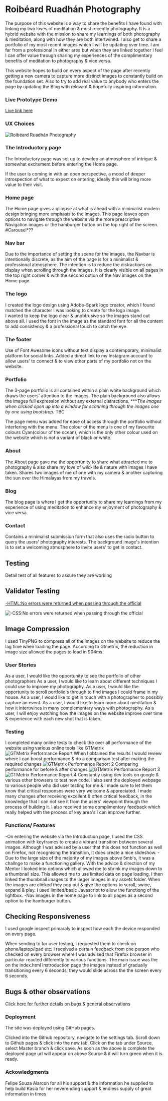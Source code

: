 # Roibéard Ruadhán Photography

The purpose of this website is a way to share the benefits I have found with linking my two loves of meditation & most recently photography. It is a hybrid website with the mission to share my learnings of both photography & meditation, along with how they are both intertwined. I also get to share a portfolio of my most recent images which I will be updating over time. 
I am far from a professional in either area but when they are linked together I feel I can offer value through sharing my experiences of the complimentary benefits of meditation to photography & vice versa.

This website hopes to build on every aspect of the page after recently getting a new camera to capture more distinct images to constantly build on the foundation set. Also to try to add real value to anybody who enters the page by updating the Blog with relevant & hopefully inspiring information. 
### Live Prototype Demo
[Live link here](https://roibeard-ruadhan.github.io/Roibeard-Ruadhan-Photography/)

### UX Choices
![Roibéard Ruadhán Photography](assets/readme-files/responsive-image.png) 

### The Introductory page
The Introductory page was set up to develop an atmosphere of intrigue & somewhat excitement before entering the Home page.

If the user is coming in with an open perspective, a mood of deeper introspection of what to expect on entering, ideally this will bring more value to their visit. 

### Home page
The Home page gives a glimpse at what is ahead with a minimalist modern design bringing more emphasis to the images.
This page leaves open options to navigate through the website via the more prescriptive Navigation images or the hamburger button on the top right of the screen.
#Carousel*?? 

### Nav bar
Due to the importance of setting the scene for the images, the Navbar is intentionally discrete, as the aim of the page is for a minimalist & professional atmosphere. The intention is to reduce the distractions on display when scrolling through the images. 
It is clearly visible on all pages in the top right corner & with the second option of the Nav images on the Home page.

### The logo 
I created the logo design using Adobe-Spark logo creator, which I found matched the character I was looking to create for the logo image.  
I wanted to keep the logo clear & unobtrusive so the images stand out above all.
I used the font in the image as the standard font for all the content to add consistency & a professional touch to catch the eye.

### The footer
Use of Font Awesome icons without text display a contemporary, minimalist platform for social links.
Added a direct link to my Instagram account to allow users' to connect & to view other parts of my portfolio not on the website.

### Portfolio 
The 3-page portfolio is all contained within a plain white background which draws the users' attention to the images. The plain background also allows the images full expression without any external distractions.
****The images when clicked open up into a window for scanning through the images one by one using bootstrap.* TBC

The page menu was added for ease of access through the portfolio without interfering with the menu.
The colour of the menu is one of my favourite colours Cyan(colour of the ocean), which is the only other colour used on the website which is not a variant of black or white. 

### About
The About page gave me the opportunity to share what attracted me to photography & also share my love of wild-life & nature with images I have taken. 
Shares two images of me of one with my camera & another capturing the sun over the Himalayas from my travels.

### Blog
The blog page is where I get the opportunity to share my learnings from my experience of using meditation to enhance my enjoyment of photography & vice versa.
### Contact
Contains a minimalist submission form that also uses the radio button to query the users' photography interests.
The background image's intention is to set a welcoming atmosphere to invite users' to get in contact.
## Testing
Detail test of all features to assure they are working

## Validator Testing

[-HTML:No errors were returned when passing through the official](assets/validator-testing/image)

![-CSS:No errors were returned when passing through the official](assets/readme-files/css-val.png)

## Image Compression
I used TinyPNG to compress all of the images on the website to reduce the lag time when loading the page. 
According to Gtmetrix, the reduction in image size allowed the pages to load in 904ms.

### User Stories 
As a user, I would like the opportunity to see the portfolio of other photographers 
As a user, I would like to learn about different techniques I could use to improve my photography.
As a user, I would like the opportunity to scroll portfolio's through to find images I could frame in my house.
As a user, I would like to get in touch with a photographer to possibly capture an event.
As a user, I would like to learn more about meditation & how it intertwines in many complementary ways with photography.
As a user, I will enjoy watching how the images on the website improve over time & experience with each new shot that is taken.

### Testing
I completed many online tests to check the over all performance of the website using various online tools like GTMetrix 
 ![GTMetrix Performance Report](assets/readme-files/gtmetrix-speed-test.png) 
When I obtained the results I would review where I can boost performance & do a comparison test after making the required changes
![GTMetrix Performance Report 2](assets/readme-files/gtmetrix-speed-test.png)
Comparing performance for before & after changes
![GTMetrix Performance Report 3](assets/readme-files/compare-performance.png)
![GTMetrix Performance Report 4](assets/readme-files/gtmetrix-grade.png)
Constantly using dev tools on google & various other browsers to test new code.
I also sent the deployed webpage to various people who did user testing for me & I made sure to let them know that critical responses were very welcome & appreciated. I made many changes after receiving excellent & often critical feedback, in the knowledge that I can not see it from the users' viewpoint through the process of building it. I also received some complimentory feedback which really helped with the process of key area's I can improve further.  

### Functions/ Features
-On entering the website via the Introduction page, I used the CSS animation with keyframes to create a vibrant transition between several images. Although I was advised by a user that this does not function as well on Firefox, not recognising the transition, it does create a
nice slideshow.
-Due to the large size of the majority of my images above 5mb's, it was a challnge to make a functioning gallery. With the advice & direction of my Mentor I looked into options which allowed me to shrink my images down to a thumbnail size. This allowed me to use limited data
on page loading. I then linked the thumbnail images to the larger images in my assets folder. When the images are clicked they pop out & give the
options to scroll, swipe, expand & play. I used limited/basic Javascript to allow the functiong of the lightbox. 
-Nav images in the home page to link to all pages as a second option to the hamburger button.

## Checking Responsiveness
I used google inspect primaraly to inspect how each the device responded on every page. 

When sending to for user testing, I requested them to check on phone/laptop/ipad etc. I received a certain feedback from one person who checked on every browser where I was advised that Firefox browser in particular reacted differently to various functions. The main issue was the on the index.html Instroduction page the images instead of gradually transitioning every 6 seconds, they would slide across the the screen every 6 seconds.

## Bugs & other observations
[Click here for further details on bugs & general observations](/assets/readme-files/bugs-other.md)

### Deployment
The site was deployed using GitHub pages. 

Clicked into the Github repository, navigate to the settings tab.
Scroll down to Github pages & click into the new tab.
Click on the tab under Source, select Master branch & click save. 
As soon as the above is complete the deployed page url will appear on above Source & it will turn green when it is ready.

### Ackowledgments
Felipe Souza Alarcon for all his support & the information he supplied to help build
Kasia for her neverending support & endless supply of great information in times











